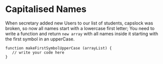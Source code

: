 # Capitalised Names

When secretary added new Users to our list of students, capslock was broken, so now all names start with a lowercase first letter;
You need to write a function and return `new array` with all names inside it starting with the first symbol in an upperCase.

```
function makeFirstSymbolUpperCase (arrayList) {
   // write your code here
}
```
